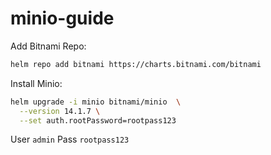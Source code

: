 # minio-guide

Add Bitnami Repo:
```bash
helm repo add bitnami https://charts.bitnami.com/bitnami
```

Install Minio:
```bash
helm upgrade -i minio bitnami/minio  \
  --version 14.1.7 \
  --set auth.rootPassword=rootpass123
```

User `admin` Pass `rootpass123`
